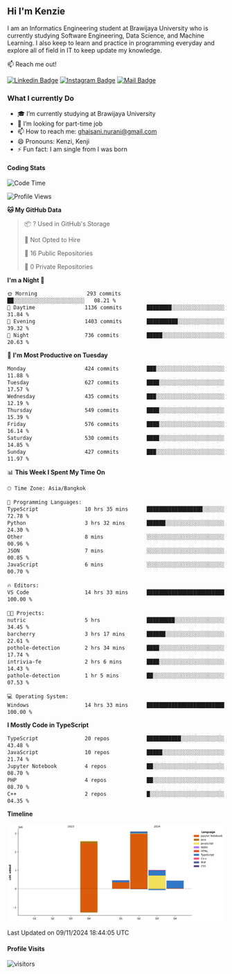 ## Hi I'm Kenzie


I am an Informatics Engineering student at Brawijaya University who is currently studying Software Engineering, Data Science, and Machine Learning. I also keep to learn and practice in programming everyday and explore all of field in IT to keep update my knowledge.

:mailbox: Reach me out!

[![Linkedin Badge](https://img.shields.io/badge/-Kenzie_Taqiyassar-0e76a8?style=flat&labelColor=0e76a8&logo=linkedin&logoColor=white)](https://www.linkedin.com/in/kenzie-taqiyassar-37458b1aa/) 
[![Instagram Badge](https://img.shields.io/badge/-@__kenziehh_-e84393?style=flat&labelColor=e84393&logo=instagram&logoColor=white)](https://www.instagram.com/_kenziehh/) 
[![Mail Badge](https://img.shields.io/badge/-ghaisani.nurani-c0392b?style=flat&labelColor=c0392b&logo=gmail&logoColor=white)](mailto:ghaisani.nurani@gmail.com)

### What I currently Do

- 🎓 I’m currently studying at Brawijaya University
- 💼 I’m looking for part-time job
- 📫 How to reach me: ghaisani.nurani@gmail.com
- 😄 Pronouns: Kenzi, Kenji
- ⚡ Fun fact: I am single from I was born

#### Coding Stats
<!--START_SECTION:waka-->
![Code Time](http://img.shields.io/badge/Code%20Time-842%20hrs%2051%20mins-blue)

![Profile Views](http://img.shields.io/badge/Profile%20Views-0-blue)

**🐱 My GitHub Data** 

> 📦 ? Used in GitHub's Storage 
 > 
> 🚫 Not Opted to Hire
 > 
> 📜 16 Public Repositories 
 > 
> 🔑 0 Private Repositories 
 > 
**I'm a Night 🦉** 

```text
🌞 Morning                293 commits         ██░░░░░░░░░░░░░░░░░░░░░░░   08.21 % 
🌆 Daytime                1136 commits        ████████░░░░░░░░░░░░░░░░░   31.84 % 
🌃 Evening                1403 commits        ██████████░░░░░░░░░░░░░░░   39.32 % 
🌙 Night                  736 commits         █████░░░░░░░░░░░░░░░░░░░░   20.63 % 
```
📅 **I'm Most Productive on Tuesday** 

```text
Monday                   424 commits         ███░░░░░░░░░░░░░░░░░░░░░░   11.88 % 
Tuesday                  627 commits         ████░░░░░░░░░░░░░░░░░░░░░   17.57 % 
Wednesday                435 commits         ███░░░░░░░░░░░░░░░░░░░░░░   12.19 % 
Thursday                 549 commits         ████░░░░░░░░░░░░░░░░░░░░░   15.39 % 
Friday                   576 commits         ████░░░░░░░░░░░░░░░░░░░░░   16.14 % 
Saturday                 530 commits         ████░░░░░░░░░░░░░░░░░░░░░   14.85 % 
Sunday                   427 commits         ███░░░░░░░░░░░░░░░░░░░░░░   11.97 % 
```


📊 **This Week I Spent My Time On** 

```text
🕑︎ Time Zone: Asia/Bangkok

💬 Programming Languages: 
TypeScript               10 hrs 35 mins      ██████████████████░░░░░░░   72.78 % 
Python                   3 hrs 32 mins       ██████░░░░░░░░░░░░░░░░░░░   24.30 % 
Other                    8 mins              ░░░░░░░░░░░░░░░░░░░░░░░░░   00.96 % 
JSON                     7 mins              ░░░░░░░░░░░░░░░░░░░░░░░░░   00.85 % 
JavaScript               6 mins              ░░░░░░░░░░░░░░░░░░░░░░░░░   00.70 % 

🔥 Editors: 
VS Code                  14 hrs 33 mins      █████████████████████████   100.00 % 

🐱‍💻 Projects: 
nutric                   5 hrs               █████████░░░░░░░░░░░░░░░░   34.45 % 
barcherry                3 hrs 17 mins       ██████░░░░░░░░░░░░░░░░░░░   22.61 % 
pothole-detection        2 hrs 34 mins       ████░░░░░░░░░░░░░░░░░░░░░   17.74 % 
intrivia-fe              2 hrs 6 mins        ████░░░░░░░░░░░░░░░░░░░░░   14.43 % 
pathole-detection        1 hr 5 mins         ██░░░░░░░░░░░░░░░░░░░░░░░   07.53 % 

💻 Operating System: 
Windows                  14 hrs 33 mins      █████████████████████████   100.00 % 
```

**I Mostly Code in TypeScript** 

```text
TypeScript               20 repos            ███████████░░░░░░░░░░░░░░   43.48 % 
JavaScript               10 repos            █████░░░░░░░░░░░░░░░░░░░░   21.74 % 
Jupyter Notebook         4 repos             ██░░░░░░░░░░░░░░░░░░░░░░░   08.70 % 
PHP                      4 repos             ██░░░░░░░░░░░░░░░░░░░░░░░   08.70 % 
C++                      2 repos             █░░░░░░░░░░░░░░░░░░░░░░░░   04.35 % 
```



**Timeline**

![Lines of Code chart](https://raw.githubusercontent.com/kenziehh/kenziehh/master/assets/bar_graph.png)


 Last Updated on 09/11/2024 18:44:05 UTC
<!--END_SECTION:waka-->


#### Profile Visits

![visitors](https://visitor-badge.glitch.me/badge?page_id=kenziehh.kenziehh)






